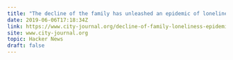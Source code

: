```yaml
---
title: "The decline of the family has unleashed an epidemic of loneliness"
date: 2019-06-06T17:18:34Z
link: https://www.city-journal.org/decline-of-family-loneliness-epidemic?utm_medium=RSS&utm_source=hune
site: www.city-journal.org
topic: Hacker News
draft: false
---
```


